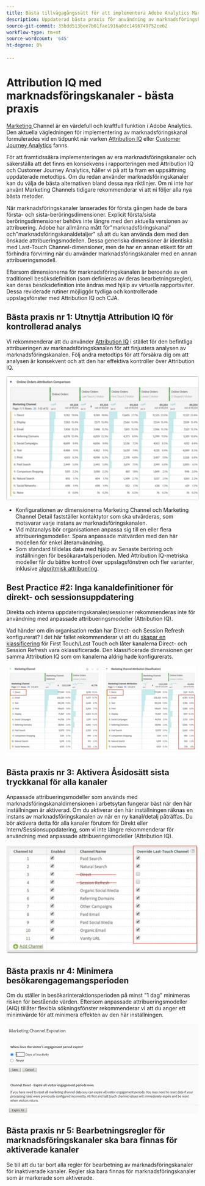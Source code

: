 ```yaml
---
title: Bästa tillvägagångssätt för att implementera Adobe Analytics Marketing Channels
description: Uppdaterad bästa praxis för användning av marknadsföringskanaler med Attribution IQ och Customer Journey Analytics
source-git-commit: 35bdd513bee7b01fae1916a0dc1496749752ce62
workflow-type: tm+mt
source-wordcount: '645'
ht-degree: 0%

---
```



# Attribution IQ med marknadsföringskanaler - bästa praxis

[Marketing ](/help/components/c-marketing-channels/c-getting-started-mchannel.md) Channel är en värdefull och kraftfull funktion i Adobe Analytics. Den aktuella vägledningen för implementering av marknadsföringskanal formulerades vid en tidpunkt när varken [Attribution IQ](https://experienceleague.adobe.com/docs/analytics/analyze/analysis-workspace/attribution/overview.html?lang=en#analysis-workspace) eller [Customer Journey Analytics](https://experienceleague.adobe.com/docs/analytics-platform/using/cja-usecases/marketing-channels.html?lang=en#cja-usecases) fanns.

För att framtidssäkra implementeringen av era marknadsföringskanaler och säkerställa att det finns en konsekvens i rapporteringen med Attribution IQ och Customer Journey Analytics, håller vi på att ta fram en uppsättning uppdaterade metodtips. Om du redan använder marknadsföringskanaler kan du välja de bästa alternativen bland dessa nya riktlinjer. Om ni inte har använt Marketing Channels tidigare rekommenderar vi att ni följer alla nya bästa metoder.

När marknadsföringskanaler lanserades för första gången hade de bara första- och sista-beröringsdimensioner. Explicit första/sista beröringsdimensioner behövs inte längre med den aktuella versionen av attribuering. Adobe har allmänna mått för&quot;marknadsföringskanal&quot; och&quot;marknadsföringskanaldetaljer&quot; så att du kan använda dem med den önskade attribueringsmodellen. Dessa generiska dimensioner är identiska med Last-Touch Channel-dimensioner, men de har en annan etikett för att förhindra förvirring när du använder marknadsföringskanaler med en annan attribueringsmodell.

Eftersom dimensionerna för marknadsföringskanalen är beroende av en traditionell besöksdefinition (som definieras av deras bearbetningsregler), kan deras besöksdefinition inte ändras med hjälp av virtuella rapportsviter. Dessa reviderade rutiner möjliggör tydliga och kontrollerade uppslagsfönster med Attribution IQ och CJA.

## Bästa praxis nr 1: Utnyttja Attribution IQ för kontrollerad analys

Vi rekommenderar att du använder [Attribution IQ](https://experienceleague.adobe.com/docs/analytics/analyze/analysis-workspace/attribution/overview.html?lang=en#analysis-workspace) i stället för den befintliga attribueringen av marknadsföringskanalen för att finjustera analysen av marknadsföringskanalen. Följ andra metodtips för att försäkra dig om att analysen är konsekvent och att den har effektiva kontroller över Attribution IQ.

![](assets/attribution.png)

* Konfigurationen av dimensionerna Marketing Channel och Marketing Channel Detail fastställer kontaktytor som ska utvärderas, som motsvarar varje instans av marknadsföringskanalen.
* Vid mätanalys bör organisationen anpassa sig till en eller flera attribueringsmodeller. Spara anpassade mätvärden med den här modellen för enkel återanvändning.
* Som standard tilldelas data med hjälp av Senaste beröring och inställningen för besökaravtalsperioden. Med Attribution IQ-metriska modeller får du bättre kontroll över uppslagsfönstren och fler varianter, inklusive [algoritmisk attribuering](https://experienceleague.adobe.com/docs/analytics/analyze/analysis-workspace/attribution/algorithmic.html?lang=en#analysis-workspace).

## Best Practice #2: Inga kanaldefinitioner för direkt- och sessionsuppdatering

Direkta och interna uppdateringskanaler/sessioner rekommenderas inte för användning med anpassade attribueringsmodeller (Attribution IQ).

Vad händer om din organisation redan har Direct- och Session Refresh konfigurerat? I det här fallet rekommenderar vi att du [skapar en klassificering](https://experienceleague.adobe.com/docs/analytics/components/marketing-channels/classifictions-mchannel.html?lang=en) för First Touch/Last Touch och låter kanalerna Direct- och Session Refresh vara oklassificerade. Den klassificerade dimensionen ger samma Attribution IQ som om kanalerna aldrig hade konfigurerats.

![](assets/direct-session-refresh.png)

## Bästa praxis nr 3: Aktivera Åsidosätt sista tryckkanal för alla kanaler

Anpassade attribueringsmodeller som används med marknadsföringskanaldimensionen i arbetsytan fungerar bäst när den här inställningen är aktiverad. Om du aktiverar den här inställningen räknas en instans av marknadsföringskanalen av när en ny kanal/detalj påträffas. Du bör aktivera detta för alla kanaler förutom för Direkt eller Intern/Sessionsuppdatering, som vi inte längre rekommenderar för användning med anpassade attribueringsmodeller (Attribution IQ).

![](assets/override.png)

## Bästa praxis nr 4: Minimera besökarengagemangsperioden

Om du ställer in besökarinteraktionsperioden på minst &quot;1 dag&quot; minimeras risken för bestående värden. Eftersom anpassade attribueringsmodeller (AIQ) tillåter flexibla sökningsfönster rekommenderar vi att du anger ett minimivärde för att minimera effekten av den här inställningen.

![](assets/expiration.png)

## Bästa praxis nr 5: Bearbetningsregler för marknadsföringskanaler ska bara finnas för aktiverade kanaler

Se till att du tar bort alla regler för bearbetning av marknadsföringskanaler för inaktiverade kanaler. Regler ska bara finnas för marknadsföringskanaler som är markerade som aktiverade.
